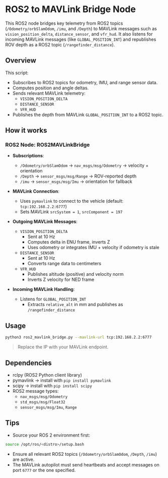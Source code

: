 # ROS2 to MAVLink Bridge Node

This ROS2 node bridges key telemetry from ROS2 topics (`/Odometry/orbSlamOdom`, `/imu`, and `/Depth`) to MAVLink messages such as `vision_position_delta`, `distance_sensor`, and `vfr_hud`. It also listens for incoming MAVLink messages (like `GLOBAL_POSITION_INT`) and republishes ROV depth as a ROS2 topic (`/rangefinder_distance`).

## Overview

This script:
* Subscribes to ROS2 topics for odometry, IMU, and range sensor data.
* Computes position and angle deltas.
* Sends relevant MAVLink telemetry:
  * `VISION_POSITION_DELTA`
  * `DISTANCE_SENSOR`
  * `VFR_HUD`
* Publishes the depth from MAVLink `GLOBAL_POSITION_INT` to a ROS2 topic.

## How it works

### ROS2 Node: ROS2MAVLinkBridge

* **Subscriptions**:
  * `/Odometry/orbSlamOdom` → `nav_msgs/msg/Odometry` → velocity + orientation
  * `/Depth` → `sensor_msgs/msg/Range` → ROV-reported depth
  * `/imu` → `sensor_msgs/msg/Imu` → orientation for fallback

* **MAVLink Connection**:
  * Uses `pymavlink` to connect to the vehicle (default: `tcp:192.168.2.2:6777`)
  * Sets MAVLink `srcSystem = 1`, `srcComponent = 197`

* **Outgoing MAVLink Messages**:
  * `VISION_POSITION_DELTA`  
    - Sent at 10 Hz  
    - Computes delta in ENU frame, inverts Z  
    - Uses odometry or integrates IMU + velocity if odometry is stale  
  * `DISTANCE_SENSOR`  
    - Sent at 10 Hz  
    - Converts range data to centimeters  
  * `VFR_HUD`  
    - Publishes altitude (positive) and velocity norm  
    - Inverts Z velocity for NED frame

* **Incoming MAVLink Handling**:
  * Listens for `GLOBAL_POSITION_INT`  
    - Extracts `relative_alt` in mm and publishes as `/rangefinder_distance`

## Usage

```bash
python3 ros2_mavlink_bridge.py --mavlink-url tcp:192.168.2.2:6777
```

> Replace the IP with your MAVLink endpoint.

## Dependencies

* rclpy (ROS2 Python client library)
* pymavlink → install with `pip install pymavlink`
* scipy → install with `pip install scipy`
* ROS2 message types:
  - `nav_msgs/msg/Odometry`
  - `std_msgs/msg/Float32`
  - `sensor_msgs/msg/Imu`, `Range`

## Tips

* Source your ROS 2 environment first:

```bash
source /opt/ros/<distro>/setup.bash
```

* Ensure all relevant ROS2 topics (`/Odometry/orbSlamOdom`, `/Depth`, `/imu`) are active.
* The MAVLink autopilot must send heartbeats and accept messages on port `6777` or the one specified.

